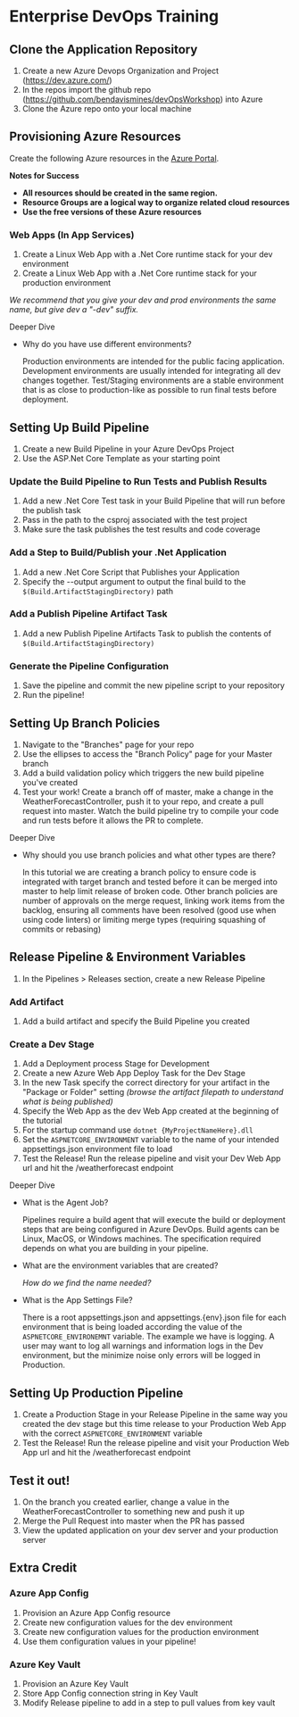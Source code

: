 # Enterprise DevOps Training

## Clone the Application Repository
1. Create a new Azure Devops Organization and Project (https://dev.azure.com/)
1. In the repos import the github repo (https://github.com/bendavismines/devOpsWorkshop) into Azure
1. Clone the Azure repo onto your local machine

## Provisioning Azure Resources
Create the following Azure resources in the [Azure Portal](https://portal.azure.com/#home). 

**Notes for Success**
- **All resources should be created in the same region.**
- **Resource Groups are a logical way to organize related cloud resources**
- **Use the free versions of these Azure resources**

### Web Apps (In App Services)
1. Create a Linux Web App with a .Net Core runtime stack for your dev environment
1. Create a Linux Web App with a .Net Core runtime stack for your production environment 

_We recommend that you give your dev and prod environments the same name, but give dev a "-dev" suffix._

Deeper Dive
- Why do you have use different environments? 

  Production environments are intended for the public facing application. 
  Development environments are usually intended for integrating all dev changes together.
  Test/Staging environments are a stable environment that is as close to production-like as possible to run final tests before deployment.

## Setting Up Build Pipeline 
1. Create a new Build Pipeline in your Azure DevOps Project
1. Use the ASP.Net Core Template as your starting point

###  Update the Build Pipeline to Run Tests and Publish Results
1. Add a new .Net Core Test task in your Build Pipeline that will run before the publish task
1. Pass in the path to the csproj associated with the test project
1. Make sure the task publishes the test results and code coverage

### Add a Step to Build/Publish your .Net Application
1. Add a new .Net Core Script that Publishes your Application
1. Specify the --output argument to output the final build to the `$(Build.ArtifactStagingDirectory)` path

### Add a Publish Pipeline Artifact Task
1. Add a new Publish Pipeline Artifacts Task to publish the contents of `$(Build.ArtifactStagingDirectory)`

### Generate the Pipeline Configuration
1. Save the pipeline and commit the new pipeline script to your repository
1. Run the pipeline!  

## Setting Up Branch Policies
1. Navigate to the "Branches" page for your repo
1. Use the ellipses to access the "Branch Policy" page for your Master branch
1. Add a build validation policy which triggers the new build pipeline you've created
1. Test your work! Create a branch off of master, make a change in the WeatherForecastController, push it to your repo, and create a pull request into master. Watch the build pipeline try to compile your code and run tests before it allows the PR to complete.

Deeper Dive
- Why should you use branch policies and what other types are there?

  In this tutorial we are creating a branch policy to ensure code is integrated with target branch and tested before it can be merged into master to help limit release of broken code. Other branch policies are number of approvals on the merge request, linking work items from the backlog, ensuring all comments have been resolved (good use when using code linters) or limiting merge types (requiring squashing of commits or rebasing)

## Release Pipeline & Environment Variables
1. In the Pipelines > Releases section, create a new Release Pipeline

### Add Artifact
1. Add a build artifact and specify the Build Pipeline you created 

### Create a Dev Stage
1. Add a Deployment process Stage for Development
1. Create a new Azure Web App Deploy Task for the Dev Stage
1. In the new Task specify the correct directory for your artifact in the "Package or Folder" setting *(browse the artifact filepath to understand what is being published)*
1. Specify the Web App as the dev Web App created at the beginning of the tutorial
1. For the startup command use `dotnet {MyProjectNameHere}.dll` 
1. Set the `ASPNETCORE_ENVIRONMENT` variable to the name of your intended appsettings.json environment file to load
1. Test the Release! Run the release pipeline and visit your Dev Web App url and hit the /weatherforecast endpoint 

Deeper Dive
- What is the Agent Job?

  Pipelines require a build agent that will execute the build or deployment steps that are being configured in Azure DevOps. Build agents can be Linux, MacOS, or Windows machines. The specification required depends on what you are building in your pipeline.

- What are the environment variables that are created?

  *How do we find the name needed?*

- What is the App Settings File?

  There is a root appsettings.json and appsettings.{env}.json file for each environment that is being loaded according the value of the `ASPNETCORE_ENVIRONEMNT` variable. The example we have is logging. A user may want to log all warnings and information logs in the Dev environment, but the minimize noise only errors will be logged in Production. 

## Setting Up Production Pipeline
1. Create a Production Stage in your Release Pipeline in the same way you created the dev stage but this time release to your Production Web App with the correct `ASPNETCORE_ENVIRONMENT` variable
1. Test the Release! Run the release pipeline and visit your Production Web App url and hit the /weatherforecast endpoint 

## Test it out! 
1. On the branch you created earlier, change a value in the WeatherForecastController to something new and push it up
1. Merge the Pull Request into master when the PR has passed
1. View the updated application on your dev server and your production server 

## Extra Credit 

### Azure App Config
1. Provision an Azure App Config resource
1. Create new configuration values for the dev environment 
1. Create new configuration values for the production environment
1. Use them configuration values in your pipeline! 

### Azure Key Vault
1. Provision an Azure Key Vault 
1. Store App Config connection string in Key Vault 
1. Modify Release pipeline to add in a step to pull values from key vault